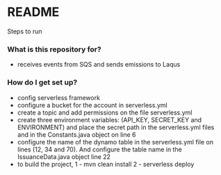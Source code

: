 # README #

Steps to run
### What is this repository for? ###

* receives events from SQS and sends emissions to Laqus

### How do I get set up? ###

* config serverless framework
* configure a bucket for the account in serverless.yml
* create a topic and add permissions on the file serverless.yml
* create three environment variables: (API_KEY, SECRET_KEY and ENVIRONMENT) and place the secret path in the serverless.yml files and in the Constants.java object on line 6
* configure the name of the dynamo table in the serverless.yml file on lines (12, 34 and 70). And configure the table name in the IssuanceData.java object line 22
* to build the project, 1 - mvn clean install 2 - serverless deploy